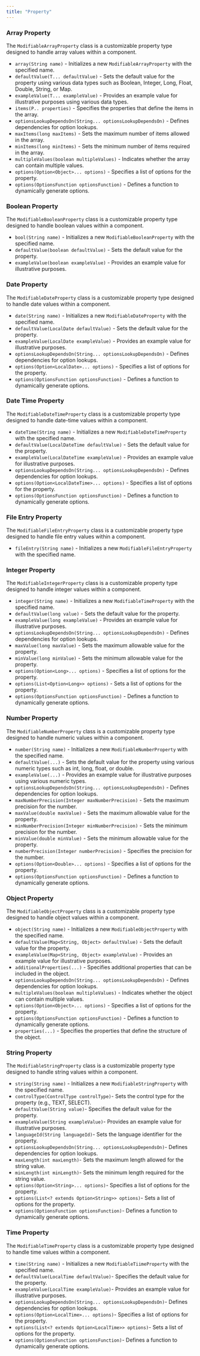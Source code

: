 ```yaml
---
title: "Property"
---
```


### Array Property

The `ModifiableArrayProperty` class is a customizable property type designed to handle array values within a component.

- `array(String name)` - Initializes a new `ModifiableArrayProperty` with the specified name.
- `defaultValue(T... defaultValue)` - Sets the default value for the property using various data types such as Boolean, Integer, Long, Float, Double, String, or Map.
- `exampleValue(T... exampleValue)` - Provides an example value for illustrative purposes using various data types.
- `items(P.. properties)` - Specifies the properties that define the items in the array.
- `optionsLookupDependsOn(String... optionsLookupDependsOn)` - Defines dependencies for option lookups.
- `maxItems(long maxItems)` - Sets the maximum number of items allowed in the array.
- `minItems(long minItems)` - Sets the minimum number of items required in the array.
- `multipleValues(boolean multipleValues)` - Indicates whether the array can contain multiple values.
- `options(Option<Object>... options)` - Specifies a list of options for the property.
- `options(OptionsFunction optionsFunction)` - Defines a function to dynamically generate options.

### Boolean Property

The `ModifiableBooleanProperty` class is a customizable property type designed to handle boolean values within a component.

- `bool(String name)` - Initializes a new `ModifiableBooleanProperty` with the specified name.
- `defaultValue(boolean defaultValue)` - Sets the default value for the property.
- `exampleValue(boolean exampleValue)` - Provides an example value for illustrative purposes.

### Date Property

The `ModifiableDateProperty` class is a customizable property type designed to handle date values within a component.

- `date(String name)` - Initializes a new `ModifiableDateProperty` with the specified name.
- `defaultValue(LocalDate defaultValue)` - Sets the default value for the property.
- `exampleValue(LocalDate exampleValue)` - Provides an example value for illustrative purposes.
- `optionsLookupDependsOn(String... optionsLookupDependsOn)` - Defines dependencies for option lookups.
- `options(Option<LocalDate>... options)` - Specifies a list of options for the property.
- `options(OptionsFunction optionsFunction)` - Defines a function to dynamically generate options.

### Date Time Property

The `ModifiableDateTimeProperty` class is a customizable property type designed to handle date-time values within a component.

- `dateTime(String name)` - Initializes a new `ModifiableDateTimeProperty` with the specified name.
- `defaultValue(LocalDateTime defaultValue)` - Sets the default value for the property.
- `exampleValue(LocalDateTime exampleValue)` - Provides an example value for illustrative purposes.
- `optionsLookupDependsOn(String... optionsLookupDependsOn)` - Defines dependencies for option lookups.
- `options(Option<LocalDateTime>... options)` - Specifies a list of options for the property.
- `options(OptionsFunction optionsFunction)` - Defines a function to dynamically generate options.

### File Entry Property

The `ModifiableFileEntryProperty` class is a customizable property type designed to handle file entry values within a component.

- `fileEntry(String name)` - Initializes a new `ModifiableFileEntryProperty` with the specified name.

### Integer Property

The `ModifiableIntegerProperty` class is a customizable property type designed to handle integer values within a component.

- `integer(String name)` - Initializes a new `ModifiableTimeProperty` with the specified name.
- `defaultValue(long value)` - Sets the default value for the property.
- `exampleValue(long exampleValue)` - Provides an example value for illustrative purposes.
- `optionsLookupDependsOn(String... optionsLookupDependsOn)` - Defines dependencies for option lookups.
- `maxValue(long maxValue)` - Sets the maximum allowable value for the property.
- `minValue(long minValue)` - Sets the minimum allowable value for the property.
- `options(Option<Long>... options)` - Specifies a list of options for the property.
- `options(List<Option<Long>> options)` - Sets a list of options for the property.
- `options(OptionsFunction optionsFunction)` - Defines a function to dynamically generate options.

### Number Property

The `ModifiableNumberProperty` class is a customizable property type designed to handle numeric values within a component.

- `number(String name)` - Initializes a new `ModifiableNumberProperty` with the specified name.
- `defaultValue(...)` - Sets the default value for the property using various numeric types such as int, long, float, or double.
- `exampleValue(...)` - Provides an example value for illustrative purposes using various numeric types.
- `optionsLookupDependsOn(String... optionsLookupDependsOn)` - Defines dependencies for option lookups.
- `maxNumberPrecision(Integer maxNumberPrecision)` - Sets the maximum precision for the number.
- `maxValue(double maxValue)` - Sets the maximum allowable value for the property.
- `minNumberPrecision(Integer minNumberPrecision)` - Sets the minimum precision for the number.
- `minValue(double minValue)` - Sets the minimum allowable value for the property.
- `numberPrecision(Integer numberPrecision)` - Specifies the precision for the number.
- `options(Option<Double>... options)` - Specifies a list of options for the property.
- `options(OptionsFunction optionsFunction)` - Defines a function to dynamically generate options.

### Object Property

The `ModifiableObjectProperty` class is a customizable property type designed to handle object values within a component.

- `object(String name)` - Initializes a new `ModifiableObjectProperty` with the specified name.
- `defaultValue(Map<String, Object> defaultValue)` - Sets the default value for the property.
- `exampleValue(Map<String, Object> exampleValue)` - Provides an example value for illustrative purposes.
- `additionalProperties(...)` - Specifies additional properties that can be included in the object.
- `optionsLookupDependsOn(String... optionsLookupDependsOn)` - Defines dependencies for option lookups.
- `multipleValues(boolean multipleValues)` - Indicates whether the object can contain multiple values.
- `options(Option<Object>... options)` - Specifies a list of options for the property.
- `options(OptionsFunction optionsFunction)` - Defines a function to dynamically generate options.
- `properties(...)` - Specifies the properties that define the structure of the object.

### String Property

The `ModifiableStringProperty` class is a customizable property type designed to handle string values within a component.

- `string(String name)` - Initializes a new `ModifiableStringProperty` with the specified name.
- `controlType(ControlType controlType)`- Sets the control type for the property (e.g., TEXT, SELECT).
- `defaultValue(String value)`- Specifies the default value for the property.
- `exampleValue(String exampleValue)`- Provides an example value for illustrative purposes.
- `languageId(String languageId)`- Sets the language identifier for the property.
- `optionsLookupDependsOn(String... optionsLookupDependsOn)`- Defines dependencies for option lookups.
- `maxLength(int maxLength)`- Sets the maximum length allowed for the string value.
- `minLength(int minLength)`- Sets the minimum length required for the string value.
- `options(Option<String>... options)`- Specifies a list of options for the property.
- `options(List<? extends Option<String>> options)`- Sets a list of options for the property.
- `options(OptionsFunction optionsFunction)`- Defines a function to dynamically generate options.

### Time Property

The `ModifiableTimeProperty` class is a customizable property type designed to handle time values within a component.

- `time(String name)` - Initializes a new `ModifiableTiimeProperty` with the specified name.
- `defaultValue(LocalTime defaultValue)`- Specifies the default value for the property.
- `exampleValue(LocalTime exampleValue)`- Provides an example value for illustrative purposes.
- `optionsLookupDependsOn(String... optionsLookupDependsOn)`- Defines dependencies for option lookups.
- `options(Option<LocalTime>... options)`- Specifies a list of options for the property.
- `options(List<? extends Option<LocalTime>> options)`- Sets a list of options for the property.
- `options(OptionsFunction optionsFunction)`- Defines a function to dynamically generate options.
